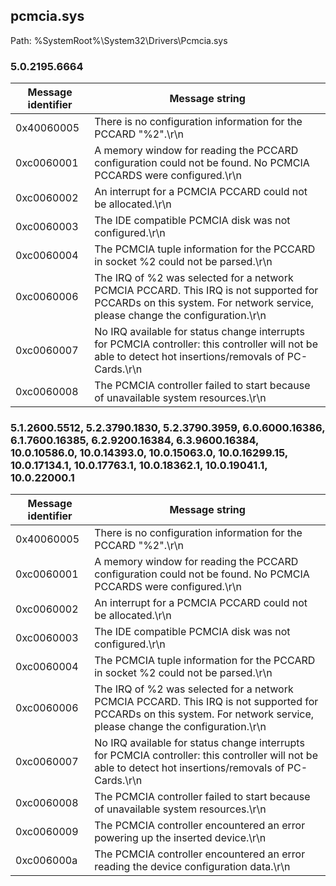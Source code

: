 ## pcmcia.sys

Path: %SystemRoot%\System32\Drivers\Pcmcia.sys

### 5.0.2195.6664

Message identifier | Message string
--- | ---
0x40060005 | There is no configuration information for the PCCARD "%2".\r\n
0xc0060001 | A memory window for reading the PCCARD configuration could not be found.  No PCMCIA PCCARDS were configured.\r\n
0xc0060002 | An interrupt for a PCMCIA PCCARD could not be allocated.\r\n
0xc0060003 | The IDE compatible PCMCIA disk was not configured.\r\n
0xc0060004 | The PCMCIA tuple information for the PCCARD in socket %2 could not be parsed.\r\n
0xc0060006 | The IRQ of %2 was selected for a network PCMCIA PCCARD.  This IRQ is not supported for PCCARDs on this system.  For network service, please change the configuration.\r\n
0xc0060007 | No IRQ available for status change interrupts for PCMCIA controller: this controller will not be able to detect hot insertions/removals of PC-Cards.\r\n
0xc0060008 | The PCMCIA controller failed to start because of unavailable system resources.\r\n

### 5.1.2600.5512, 5.2.3790.1830, 5.2.3790.3959, 6.0.6000.16386, 6.1.7600.16385, 6.2.9200.16384, 6.3.9600.16384, 10.0.10586.0, 10.0.14393.0, 10.0.15063.0, 10.0.16299.15, 10.0.17134.1, 10.0.17763.1, 10.0.18362.1, 10.0.19041.1, 10.0.22000.1

Message identifier | Message string
--- | ---
0x40060005 | There is no configuration information for the PCCARD "%2".\r\n
0xc0060001 | A memory window for reading the PCCARD configuration could not be found.  No PCMCIA PCCARDS were configured.\r\n
0xc0060002 | An interrupt for a PCMCIA PCCARD could not be allocated.\r\n
0xc0060003 | The IDE compatible PCMCIA disk was not configured.\r\n
0xc0060004 | The PCMCIA tuple information for the PCCARD in socket %2 could not be parsed.\r\n
0xc0060006 | The IRQ of %2 was selected for a network PCMCIA PCCARD.  This IRQ is not supported for PCCARDs on this system.  For network service, please change the configuration.\r\n
0xc0060007 | No IRQ available for status change interrupts for PCMCIA controller: this controller will not be able to detect hot insertions/removals of PC-Cards.\r\n
0xc0060008 | The PCMCIA controller failed to start because of unavailable system resources.\r\n
0xc0060009 | The PCMCIA controller encountered an error powering up the inserted device.\r\n
0xc006000a | The PCMCIA controller encountered an error reading the device configuration data.\r\n
